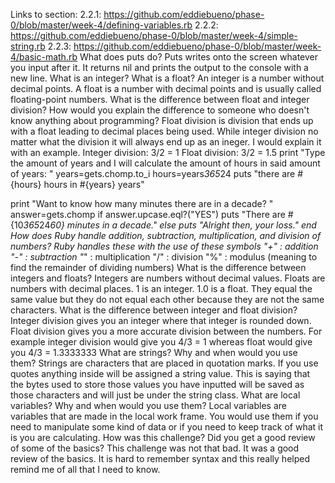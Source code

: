 Links to section:
2.2.1: https://github.com/eddiebueno/phase-0/blob/master/week-4/defining-variables.rb
2.2.2: https://github.com/eddiebueno/phase-0/blob/master/week-4/simple-string.rb
2.2.3: https://github.com/eddiebueno/phase-0/blob/master/week-4/basic-math.rb
What does puts do? Puts writes onto the screen whatever you input after it. It returns nil and prints the output to the console with a new line.
What is an integer? What is a float? An integer is a number without decimal points. A float is a number with decimal points and is usually called floating-point numbers.
What is the difference between float and integer division? How would you explain the difference to someone who doesn't know anything about programming? Float division is division that ends up with a float leading to decimal places being used. While integer division no matter what the division it will always end up as an ineger. I would explain it with an example. Integer division: 3/2 = 1 Float division: 3/2 = 1.5
print "Type the amount of years and I will calculate the amount of hours in said amount of years: "
years=gets.chomp.to_i
hours=years*365*24
puts "there are #{hours} hours in #{years} years"

print "Want to know how many minutes there are in a decade? "
answer=gets.chomp
if answer.upcase.eql?("YES")
    puts "There are #{10*365*24*60} minutes in a decade."
else
    puts "Alright then, your loss."
end
How does Ruby handle addition, subtraction, multiplication, and division of numbers? Ruby handles these with the use of these symbols "+" : addition "-" : subtraction "*" : multiplication "/" : division "%" : modulus (meaning to find the remainder of dividing numbers)
What is the difference between integers and floats? Integers are numbers without decimal values. Floats are numbers with decimal places. 1 is an integer. 1.0 is a float. They equal the same value but they do not equal each other because they are not the same characters.
What is the difference between integer and float division? Integer division gives you an integer where that integer is rounded down. Float division gives you a more accurate division between the numbers. For example integer division would give you 4/3 = 1 whereas float would give you 4/3 = 1.3333333
What are strings? Why and when would you use them? Strings are characters that are placed in quotation marks. If you use quotes anything inside will be assigned a string value. This is saying that the bytes used to store those values you have inputted will be saved as those characters and will just be under the string class.
What are local variables? Why and when would you use them? Local variables are variables that are made in the local work frame. You would use them if you need to manipulate some kind of data or if you need to keep track of what it is you are calculating.
How was this challenge? Did you get a good review of some of the basics? This challenge was not that bad. It was a good review of the basics. It is hard to remember syntax and this really helped remind me of all that I need to know.
